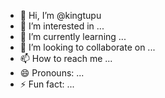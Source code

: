 - 👋 Hi, I’m @kingtupu
- 👀 I’m interested in ...
- 🌱 I’m currently learning ...
- 💞️ I’m looking to collaborate on ...
- 📫 How to reach me ...
- 😄 Pronouns: ...
- ⚡ Fun fact: ...

<!---
kingtupu/kingtupu is a ✨ special ✨ repository because its `README.md` (this file) appears on your GitHub profile.
You can click the Preview link to take a look at your changes.
--->
